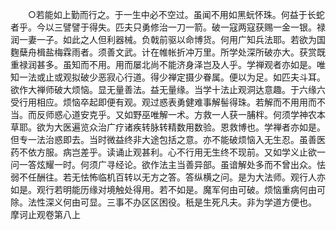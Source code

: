 <!-- { "loadSidebar": true } -->
　　○若能如上勤而行之。于一生中必不空过。虽闻不用如黑蚖怀珠。何益于长蛇者乎。今以三譬譬于得失。匹夫只勇修治一刀一箭。破一寇两寇获赐一金一银。禄润一妻一子。如此之人但利器械。负戟前驱以命博货。何用广知兵法耶。若欲为国麴蘖舟楫盐梅霖雨者。须善文武。计在帷帐折冲万里。所学处深所破亦大。获赏既重禄润甚多。虽知而不用。用而屡北尚不能济身泽岂及人乎。学禅观者亦如是。唯知一法或止或观拟破少恶寂心行道。得少禅定摄少眷属。便以为足。如匹夫斗耳。欲作大禅师破大烦恼。显无量善法。益无量缘。当学十法止观洞达意趣。于六缘六受行用相应。烦恼卒起即便有观。观过惑表勇健难事解髻得珠。若解而不用用而不当。而反师惑心道安克乎。又如野巫唯解一术。方救一人获一脯柈。何须学神农本草耶。欲为大医遍览众治广疗诸疾转脉转精数用数验。恩救博也。学禅者亦如是。但专一法治惑即去。当时微益终非大途包括之意。亦不能破烦恼入无生忍。虽善医药不依方服。病岂差乎。读诵止观甚利。心不行用无生终不现前。又如学义止欲一问一答炫耀一时。何须广寻经论。欲作法主当善异部。虽谙解处多而不曾出众。怯弱不任酬往。若无怯怖临机百转以无方之答。答纵横之问。是为大法师。观行人亦如是。观行若明能历缘对境触处得用。若不如是。魔军何由可破。烦恼重病何由可除。法性深义何由可显。三事不办区区困役。秖是生死凡夫。非为学道方便也。
摩诃止观卷第八上

